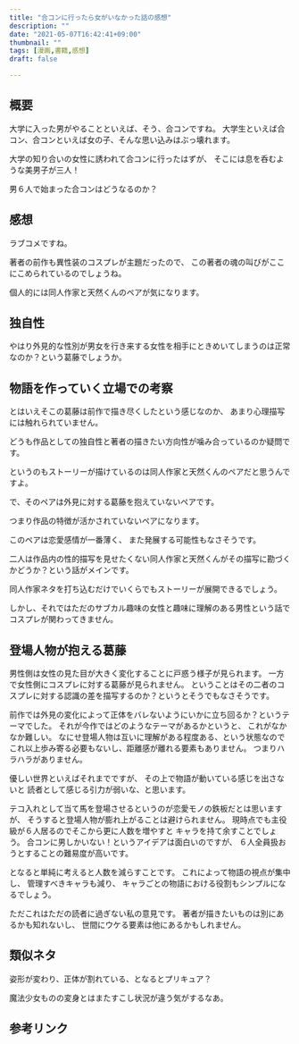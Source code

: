 ```yaml
---
title: "合コンに行ったら女がいなかった話の感想"
description: ""
date: "2021-05-07T16:42:41+09:00"
thumbnail: ""
tags: [漫画,書籍,感想]
draft: false

---
```


## 概要
大学に入った男がやることといえば、そう、合コンですね。
大学生といえば合コン、合コンといえば女の子、そんな思い込みはぶっ壊れます。

大学の知り合いの女性に誘われて合コンに行ったはずが、
そこには息を呑むような美男子が三人！

男６人で始まった合コンはどうなるのか？

## 感想
ラブコメですね。

著者の前作も異性装のコスプレが主題だったので、
この著者の魂の叫びがここにこめられているのでしょうね。

個人的には同人作家と天然くんのペアが気になります。

## 独自性
やはり外見的な性別が男女を行き来する女性を相手にときめいてしまうのは正常なのか？という葛藤でしょうか。

## 物語を作っていく立場での考察


とはいえそこの葛藤は前作で描き尽くしたという感じなのか、
あまり心理描写には触れられていません。

どうも作品としての独自性と著者の描きたい方向性が噛み合っているのか疑問です。

というのもストーリーが描けているのは同人作家と天然くんのペアだと思うんですよ。

で、そのペアは外見に対する葛藤を抱えていないペアです。

つまり作品の特徴が活かされていないペアになります。

このペアは恋愛感情が一番薄く、
また発展する可能性もなさそうです。

二人は作品内の性的描写を見せたくない同人作家と天然くんがその描写に勘づくかどうか？という話がメインです。

同人作家ネタを打ち込むだけでいくらでもストーリーが展開できるでしょう。

しかし、それではただのサブカル趣味の女性と趣味に理解のある男性という話でコスプレが関わってきません。

## 登場人物が抱える葛藤
男性側は女性の見た目が大きく変化することに戸惑う様子が見られます。
一方で女性側にコスプレに対する葛藤が見られません。
ということはその二者のコスプレに対する認識の差を描写するのか？というとそうでもなさそうです。

前作では外見の変化によって正体をバレないようにいかに立ち回るか？というテーマでした。
それが今作ではどのようなテーマがあるかというと、
これがなかなか難しい。
なにせ登場人物は互いに理解がある程度ある、という状態なのでこれ以上歩み寄る必要もないし、距離感が離れる要素もありません。
つまりハラハラがありません。

優しい世界といえばそれまでですが、
その上で物語が動いている感じを出さないと
読者として感じる引力が弱いな、と思います。

テコ入れとして当て馬を登場させるというのが恋愛モノの鉄板だとは思いますが、
そうすると登場人物が膨れ上がることは避けられません。
現時点でも主役級が６人居るのでそこから更に人数を増やすと
キャラを持て余すことでしょう。
合コンに男しかいない！というアイデアは面白いのですが、
６人全員扱おうとすることの難易度が高いです。

となると単純に考えると人数を減らすことです。
これによって物語の視点が集中し、
管理すべきキャラも減り、
キャラごとの物語における役割もシンプルになるでしょう。

ただこれはただの読者に過ぎない私の意見です。
著者が描きたいものは別にあるかも知れないし、
世間にウケる要素は他にあるかもしれません。
## 類似ネタ
姿形が変わり、正体が割れている、となるとプリキュア？

魔法少女ものの変身とはまたすこし状況が違う気がするなあ。

## 参考リンク
<div data-vc_mylinkbox_id="887689643"></div>